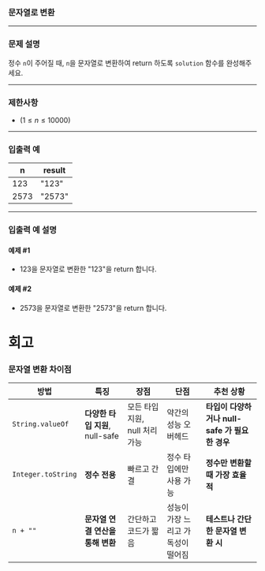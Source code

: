 ### 문자열로 변환

---

### 문제 설명
정수 `n`이 주어질 때, `n`을 문자열로 변환하여 return 하도록 `solution` 함수를 완성해주세요.

---

### 제한사항
- $(1 \leq n \leq 10000)$

---

### 입출력 예

| n    | result  |
|------|---------|
| 123  | "123"   |
| 2573 | "2573"  |

---

### 입출력 예 설명

#### 예제 #1
- 123을 문자열로 변환한 "123"을 return 합니다.

#### 예제 #2
- 2573을 문자열로 변환한 "2573"을 return 합니다.
# 회고
### 문자열 변환 차이점
| 방법                 | 특징                       | 장점                   | 단점                  | 추천 상황                            |
|--------------------|--------------------------|----------------------|---------------------|----------------------------------|
| `String.valueOf`   | **다양한 타입 지원**, null-safe | 모든 타입 지원, null 처리 가능 | 약간의 성능 오버헤드         | **타입이 다양하거나 null-safe 가 필요한 경우** |
| `Integer.toString` | **정수 전용**                | 빠르고 간결               | 정수 타입에만 사용 가능       | **정수만 변환할 때 가장 효율적**             |
| `n + ""`           | **문자열 연결 연산을 통해 변환**     | 간단하고 코드가 짧음          | 성능이 가장 느리고 가독성이 떨어짐 | **테스트나 간단한 문자열 변환 시**            |